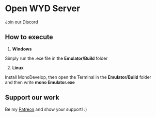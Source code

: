 # Open WYD Server

[Join our Discord](https://discord.gg/JGqKpr)


## How to execute

 1. **Windows**

Simply run the .exe file in the **Emulator/Build** folder

 2. **Linux**

Install MonoDevelop, then open the Terminal in the **Emulator/Build** folder and then write **mono Emulator.exe**


## Support our work

Be my [Patreon](https://www.patreon.com/Rechdan) and show your support! :)